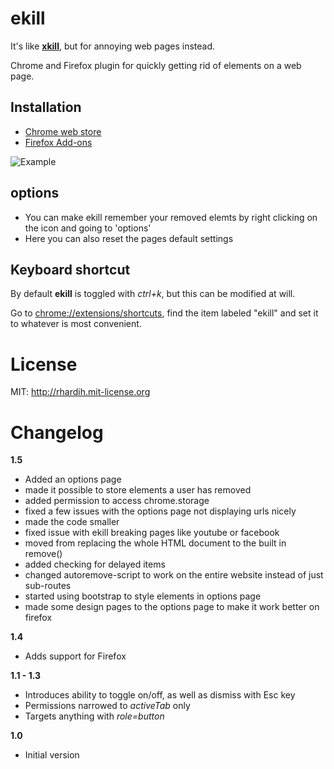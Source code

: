 ekill
=============

It's like [**xkill**](https://en.wikipedia.org/wiki/Xkill), but for annoying web pages instead.

Chrome and Firefox plugin for quickly getting rid of elements on a web page.

## Installation

- [Chrome web store](https://chrome.google.com/webstore/detail/ekill/lcgdpfaiipaelnpepigdafiogebaeedg?hl=en)
- [Firefox Add-ons](https://addons.mozilla.org/firefox/addon/ekill/)

![Example](https://raw.githubusercontent.com/rhardih/ekill/master/example.gif)

## options
- You can make ekill remember your removed elemts by right clicking on the icon and going to 'options'
- Here you can also reset the pages default settings

## Keyboard shortcut

By default **ekill** is toggled with *ctrl+k*, but this can be modified at will.

Go to [chrome://extensions/shortcuts](chrome://extensions/shortcuts), find the item labeled "ekill" and set it to whatever is most convenient.

# License

MIT: http://rhardih.mit-license.org

# Changelog

**1.5**

- Added an options page 
- made it possible to store elements a user has removed
- added permission to access chrome.storage
- fixed a few issues with the options page not displaying urls nicely
- made the code smaller
- fixed issue with ekill breaking pages like youtube or facebook
- moved from replacing the whole HTML document to the built in remove()
- added checking for delayed items
- changed autoremove-script to work on the entire website instead of just sub-routes
- started using bootstrap to style elements in options page
- made some design pages to the options page to make it work better on firefox

**1.4**

- Adds support for Firefox

**1.1 - 1.3**

- Introduces ability to toggle on/off, as well as dismiss with Esc key
- Permissions narrowed to *activeTab* only
- Targets anything with *role=button*

**1.0**

- Initial version
